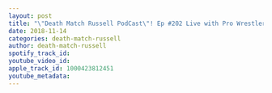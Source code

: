 ```yaml
---
layout: post
title: "\"Death Match Russell PodCast\"! Ep #202 Live with Pro Wrestler \"Shawna Reed\"! Tune in!"
date: 2018-11-14
categories: death-match-russell
author: death-match-russell
spotify_track_id: 
youtube_video_id: 
apple_track_id: 1000423812451
youtube_metadata: 
---
```


